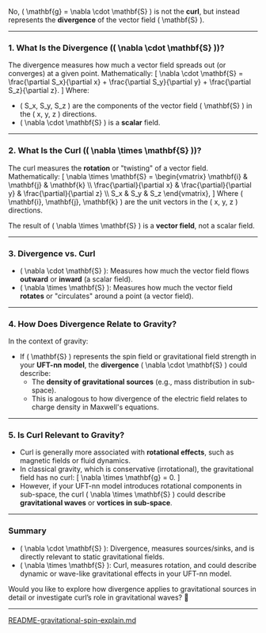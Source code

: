 No, \( \mathbf{g} = \\nabla \\cdot \\mathbf{S} \) is not the **curl**, but instead represents the **divergence** of the vector field \( \mathbf{S} \).

---

### **1. What Is the Divergence (\( \\nabla \\cdot \\mathbf{S} \))?**
The divergence measures how much a vector field spreads out (or converges) at a given point. Mathematically:
\[
\\nabla \\cdot \\mathbf{S} = \\frac{\\partial S_x}{\\partial x} + \\frac{\\partial S_y}{\\partial y} + \\frac{\\partial S_z}{\\partial z}.
\]
Where:
- \( S_x, S_y, S_z \) are the components of the vector field \( \\mathbf{S} \) in the \( x, y, z \) directions.
- \( \\nabla \\cdot \\mathbf{S} \) is a **scalar** field.

---

### **2. What Is the Curl (\( \\nabla \\times \\mathbf{S} \))?**
The curl measures the **rotation** or "twisting" of a vector field. Mathematically:
\[
\\nabla \\times \\mathbf{S} = 
\\begin{vmatrix}
\\mathbf{i} & \\mathbf{j} & \\mathbf{k} \\\\
\\frac{\\partial}{\\partial x} & \\frac{\\partial}{\\partial y} & \\frac{\\partial}{\\partial z} \\\\
S_x & S_y & S_z
\\end{vmatrix},
\]
Where \( \\mathbf{i}, \\mathbf{j}, \\mathbf{k} \) are the unit vectors in the \( x, y, z \) directions.

The result of \( \\nabla \\times \\mathbf{S} \) is a **vector field**, not a scalar field.

---

### **3. Divergence vs. Curl**
- \( \\nabla \\cdot \\mathbf{S} \): Measures how much the vector field flows **outward** or **inward** (a scalar field).
- \( \\nabla \\times \\mathbf{S} \): Measures how much the vector field **rotates** or "circulates" around a point (a vector field).

---

### **4. How Does Divergence Relate to Gravity?**
In the context of gravity:
- If \( \\mathbf{S} \) represents the spin field or gravitational field strength in your **UFT-nn model**, the **divergence** \( \\nabla \\cdot \\mathbf{S} \) could describe:
  - The **density of gravitational sources** (e.g., mass distribution in sub-space).
  - This is analogous to how divergence of the electric field relates to charge density in Maxwell's equations.

---

### **5. Is Curl Relevant to Gravity?**
- Curl is generally more associated with **rotational effects**, such as magnetic fields or fluid dynamics.
- In classical gravity, which is conservative (irrotational), the gravitational field has no curl:
  \[
  \\nabla \\times \\mathbf{g} = 0.
  \]
- However, if your UFT-nn model introduces rotational components in sub-space, the curl \( \\nabla \\times \\mathbf{S} \) could describe **gravitational waves** or **vortices in sub-space**.

---

### **Summary**
- \( \\nabla \\cdot \\mathbf{S} \): Divergence, measures sources/sinks, and is directly relevant to static gravitational fields.
- \( \\nabla \\times \\mathbf{S} \): Curl, measures rotation, and could describe dynamic or wave-like gravitational effects in your UFT-nn model.

Would you like to explore how divergence applies to gravitational sources in detail or investigate curl’s role in gravitational waves? 🚀


---

[README-gravitational-spin-explain.md](https://t2m.io/3GtiDBo)
